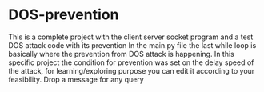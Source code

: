 # DOS-prevention
This is a complete project with the client server socket program and a test DOS attack code with its prevention
In the main.py file the last while loop is basically where the prevention from DOS attack is happening.
In this specific project the condition for prevention was set on the delay speed of the attack, for learning/exploring purpose you can edit it according to your feasibility.
Drop a message for any query
